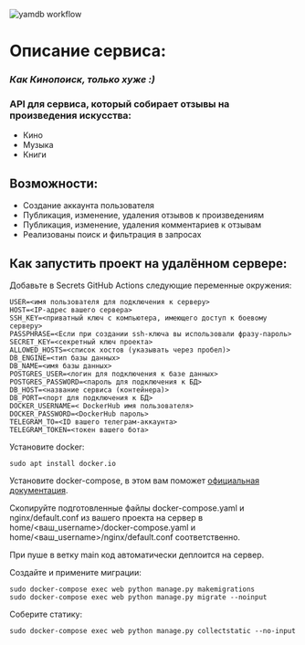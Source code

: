 ![yamdb workflow](https://github.com/Tox1que/yamdb_final/actions/workflows/yamdb_workflow.yml/badge.svg)


# Описание сервиса:
### *Как Кинопоиск, только хуже :)*
### API для сервиса, который собирает отзывы на произведения искусства:
- Кино
- Музыка
- Книги


## Возможности:
- Создание аккаунта пользователя
- Публикация, изменение, удаления отзывов к произведениям
- Публикация, изменение, удаления комментариев к отзывам
- Реализованы поиск и фильтрация в запросах


## Как запустить проект на удалённом сервере:
Добавьте в Secrets GitHub Actions следующие переменные окружения:
```
USER=<имя пользователя для подключения к серверу>
HOST=<IP-адрес вашего сервера>
SSH_KEY=<приватный ключ с компьютера, имеющего доступ к боевому серверу>
PASSPHRASE=<Если при создании ssh-ключа вы использовали фразу-пароль>
SECRET_KEY=<секретный ключ проекта>
ALLOWED_HOSTS=<список хостов (указывать через пробел)>
DB_ENGINE=<тип базы данных>
DB_NAME=<имя базы данных>
POSTGRES_USER=<логин для подключения к базе данных>
POSTGRES_PASSWORD=<пароль для подключения к БД>
DB_HOST=<название сервиса (контейнера)>
DB_PORT=<порт для подключения к БД>
DOCKER_USERNAME=< DockerHub имя пользователя>
DOCKER_PASSWORD=<DockerHub пароль>
TELEGRAM_TO=<ID вашего телеграм-аккаунта>
TELEGRAM_TOKEN=<токен вашего бота>
```
Установите docker:
```
sudo apt install docker.io
```
Установите docker-compose, в этом вам поможет [официальная документация](https://docs.docker.com/compose/install/).

Скопируйте подготовленные файлы docker-compose.yaml и nginx/default.conf из вашего проекта на сервер в home/<ваш_username>/docker-compose.yaml и home/<ваш_username>/nginx/default.conf соответственно. 

При пуше в ветку main код автоматически деплоится на сервер.

Создайте и примените миграции:
```
sudo docker-compose exec web python manage.py makemigrations
sudo docker-compose exec web python manage.py migrate --noinput
```
Соберите статику:
```
sudo docker-compose exec web python manage.py collectstatic --no-input
```

